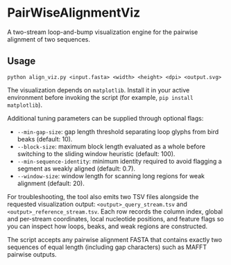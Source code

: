 # PairWiseAlignmentViz
A two-stream loop-and-bump visualization engine for the pairwise alignment of two sequences.

## Usage

```
python align_viz.py <input.fasta> <width> <height> <dpi> <output.svg>
```

The visualization depends on `matplotlib`. Install it in your active environment
before invoking the script (for example, `pip install matplotlib`).

Additional tuning parameters can be supplied through optional flags:

- `--min-gap-size`: gap length threshold separating loop glyphs from bird beaks (default: 10).
- `--block-size`: maximum block length evaluated as a whole before switching to the sliding window heuristic (default: 100).
- `--min-sequence-identity`: minimum identity required to avoid flagging a segment as weakly aligned (default: 0.7).
- `--window-size`: window length for scanning long regions for weak alignment (default: 20).

For troubleshooting, the tool also emits two TSV files alongside the requested
visualization output: `<output>_query_stream.tsv` and
`<output>_reference_stream.tsv`. Each row records the column index, global and
per-stream coordinates, local nucleotide positions, and feature flags so you can
inspect how loops, beaks, and weak regions are constructed.

The script accepts any pairwise alignment FASTA that contains exactly two sequences of equal length (including gap characters) such as MAFFT pairwise outputs.
